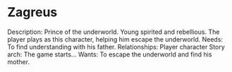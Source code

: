 # Zagreus

Description: Prince of the underworld. Young spirited and rebellious. The player plays as this character, helping him escape the underworld.
Needs: To find understanding with his father.
Relationships: Player character
Story arch: The game starts...
Wants: To escape the underworld and find his mother.